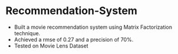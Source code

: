 

# Recommendation-System

- Built a movie recommendation system using Matrix Factorization technique.
- Achieved a rmse of 0.27 and a precision of 70%.
- Tested on Movie Lens Dataset
